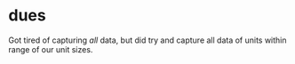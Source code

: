 # dues

Got tired of capturing *all* data, but did try and capture all data of units within range of our unit sizes.
